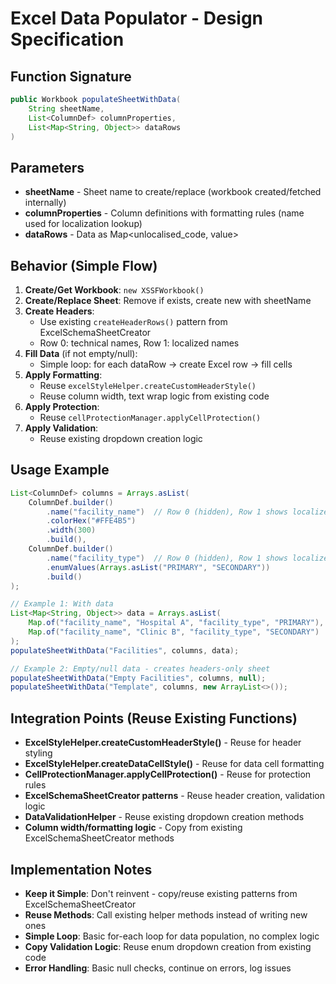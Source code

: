 # Excel Data Populator - Design Specification

## Function Signature

```java
public Workbook populateSheetWithData(
    String sheetName,
    List<ColumnDef> columnProperties,
    List<Map<String, Object>> dataRows
)
```

## Parameters

- **sheetName** - Sheet name to create/replace (workbook created/fetched internally)
- **columnProperties** - Column definitions with formatting rules (name used for localization lookup)
- **dataRows** - Data as Map<unlocalised_code, value>

## Behavior (Simple Flow)

1. **Create/Get Workbook**: `new XSSFWorkbook()`
2. **Create/Replace Sheet**: Remove if exists, create new with sheetName
3. **Create Headers**: 
   - Use existing `createHeaderRows()` pattern from ExcelSchemaSheetCreator
   - Row 0: technical names, Row 1: localized names
4. **Fill Data** (if not empty/null):
   - Simple loop: for each dataRow → create Excel row → fill cells
5. **Apply Formatting**:
   - Reuse `excelStyleHelper.createCustomHeaderStyle()`
   - Reuse column width, text wrap logic from existing code
6. **Apply Protection**: 
   - Reuse `cellProtectionManager.applyCellProtection()`
7. **Apply Validation**: 
   - Reuse existing dropdown creation logic

## Usage Example

```java
List<ColumnDef> columns = Arrays.asList(
    ColumnDef.builder()
        .name("facility_name")  // Row 0 (hidden), Row 1 shows localized version
        .colorHex("#FFE4B5")
        .width(300)
        .build(),
    ColumnDef.builder()
        .name("facility_type")  // Row 0 (hidden), Row 1 shows localized version
        .enumValues(Arrays.asList("PRIMARY", "SECONDARY"))
        .build()
);

// Example 1: With data
List<Map<String, Object>> data = Arrays.asList(
    Map.of("facility_name", "Hospital A", "facility_type", "PRIMARY"),
    Map.of("facility_name", "Clinic B", "facility_type", "SECONDARY")
);
populateSheetWithData("Facilities", columns, data);

// Example 2: Empty/null data - creates headers-only sheet
populateSheetWithData("Empty Facilities", columns, null);
populateSheetWithData("Template", columns, new ArrayList<>());
```

## Integration Points (Reuse Existing Functions)

- **ExcelStyleHelper.createCustomHeaderStyle()** - Reuse for header styling
- **ExcelStyleHelper.createDataCellStyle()** - Reuse for data cell formatting
- **CellProtectionManager.applyCellProtection()** - Reuse for protection rules
- **ExcelSchemaSheetCreator patterns** - Reuse header creation, validation logic
- **DataValidationHelper** - Reuse existing dropdown creation methods
- **Column width/formatting logic** - Copy from existing ExcelSchemaSheetCreator methods

## Implementation Notes

- **Keep it Simple**: Don't reinvent - copy/reuse existing patterns from ExcelSchemaSheetCreator
- **Reuse Methods**: Call existing helper methods instead of writing new ones
- **Simple Loop**: Basic for-each loop for data population, no complex logic
- **Copy Validation Logic**: Reuse enum dropdown creation from existing code
- **Error Handling**: Basic null checks, continue on errors, log issues